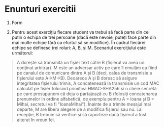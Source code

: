 # Enunturi exercitii

1. Form

2. Pentru acest exercițiu fiecare student va trebui să facă parte din cel putin o echipa de trei persoane (dacă este nevoie, puteți face parte din mai multe echipe fără ca efortul să se modifice). În cadrul fiecărei echipe se definesc trei roluri: A, B, și M. Scenariul exercițiului este următorul:


> A dorește să transmită un fișier text către B (fișierul va avea un conținut arbitrar). M este un adversar activ pe care îl emulăm ca fiind pe canalul de comunicare dintre A și B (deci, calea de transmisie a fișierului este  A->M->B). Deoarece A și B doresc să asigure integritatea fișierului trimis, A concatenează la transmisie un cod MAC calculat pe fișier folosind primitiva HMAC-SHA256 și o cheie secretă pe care presupunem că deja o partajează cu B (folosiți concatenarea prenumelor in ordine alfabetică, de exemplu pentru A = Ioana și B = Mihai, secretul va fi "IoanaMihai"). Înainte de a trimite mesajul mai departe, M are libera alegere de a modifica fișierul sau nu. La recepție, B trebuie să verifice și să raporteze dacă fișierul a fost alterat în vreun fel.